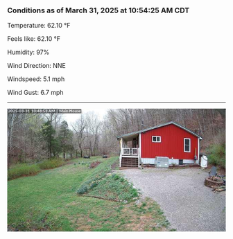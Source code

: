 ### Conditions as of March 31, 2025 at 10:54:25 AM CDT 

Temperature: 62.10 &deg;F

Feels like: 62.10 &deg;F

Humidity: 97%

Wind Direction: NNE

Windspeed: 5.1 mph

Wind Gust: 6.7 mph

---

<img src="./images/latest.jpeg"/>

